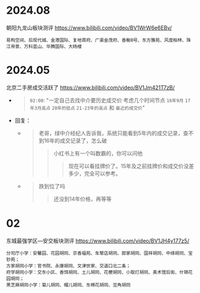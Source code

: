 
# 2024.08

朝阳九龙山板块测评 https://www.bilibili.com/video/BV1WrW6e6EBv/
```console
易构空间、后现代城、金港国际、复地首府、广渠金茂府、香榭8号、东方雅苑、风度柏林、珠江帝景、万科蓝山、华腾国际、大旸楼
```

# 2024.05

北京二手房成交活跃了 https://www.bilibili.com/video/BV1Jm421T7zB/
- > `02:00`: "一定自己去找中介要历史成交价 考虑几个时间节点 `16年9月` `17年3月高点` `20年的低点` `21-23年的高点` 和 `最近的成交价`"
- 回复：
  * > 老哥，绿中介经纪人告诉我，系统只能看到5年内的成交记录，查不到16年的成交记录了，怎么破
    >> 小红书上有一个叫数霸的，你可以问他
    >>> 现在可以看挂牌价了。15年及之前挂牌价和成交价没差多少，完全可以参考。
  * > 跌到位了吗
    >> 还没到14年价格，再等等

# 02

东城最强学区—安交板块测评 https://www.bilibili.com/video/BV1JH4y177z5/
```console
分司厅小学：安馨园、花园胡同、京香福苑、车辇店胡同、郎家胡同、国祥胡同、中绦胡同、宝钞苑；
方家胡同小学：官书院、永康胡同、文津世家、交道口北二条；
府学胡同小学：交东小区、香饵胡同、土儿胡同、花梗胡同、小取灯胡同、美术馆后街、什锦花园胡同；
黑芝麻胡同小学：菊儿胡同、帽儿胡同、东棉花胡同、豆角胡同
```
